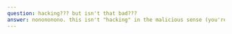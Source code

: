 ```yaml
---
question: hacking??? but isn't that bad???
answer: nonononono. this isn't "hacking" in the malicious sense (you're not trying to manipulate an election or anything). in this context, hacking means building something awesome in a short period of time, and having a good time building it.
---
```

